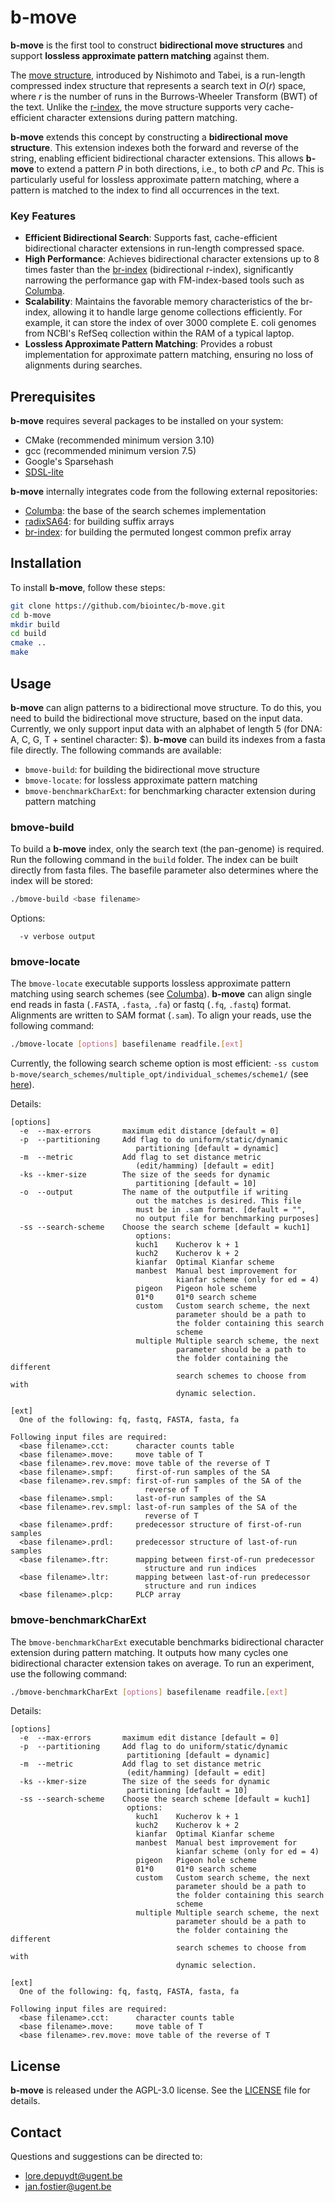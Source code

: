 # b-move

**b-move** is the first tool to construct **bidirectional move structures** and support **lossless approximate pattern matching** against them.

The [move structure](https://drops.dagstuhl.de/entities/document/10.4230/LIPIcs.ICALP.2021.101), introduced by Nishimoto and Tabei, is a run-length compressed index structure that represents a search text in $O(r)$ space, where $r$ is the number of runs in the Burrows-Wheeler Transform (BWT) of the text. Unlike the [r-index](https://github.com/nicolaprezza/r-index), the move structure supports very cache-efficient character extensions during pattern matching.

**b-move** extends this concept by constructing a **bidirectional move structure**. This extension indexes both the forward and reverse of the string, enabling efficient bidirectional character extensions. This allows **b-move** to extend a pattern $P$ in both directions, i.e., to both $cP$ and $Pc$. This is particularly useful for lossless approximate pattern matching, where a pattern is matched to the index to find all occurrences in the text.

### Key Features

* **Efficient Bidirectional Search**: Supports fast, cache-efficient bidirectional character extensions in run-length compressed space.
* **High Performance**: Achieves bidirectional character extensions up to 8 times faster than the [br-index](https://github.com/U-Ar/br-index) (bidirectional r-index), significantly narrowing the performance gap with FM-index-based tools such as [Columba](https://github.com/biointec/columba).
* **Scalability**: Maintains the favorable memory characteristics of the br-index, allowing it to handle large genome collections efficiently. For example, it can store the index of over 3000 complete E. coli genomes from NCBI's RefSeq collection within the RAM of a typical laptop.
* **Lossless Approximate Pattern Matching**: Provides a robust implementation for approximate pattern matching, ensuring no loss of alignments during searches.

## Prerequisites

**b-move** requires several packages to be installed on your system:
* CMake (recommended minimum version 3.10)
* gcc (recommended minimum version 7.5)
* Google's Sparsehash
* [SDSL-lite](https://github.com/simongog/sdsl-lite)

**b-move** internally integrates code from the following external repositories:
* [Columba](https://github.com/biointec/columba): the base of the search schemes implementation
* [radixSA64](https://github.com/mariusmni/radixSA64): for building suffix arrays
* [br-index](https://github.com/U-Ar/br-index): for building the permuted longest common prefix array

<!-- How to install these packages:

As a root, execute the following commands:

on Redhat / Fedora distributions
```bash
yum install cmake
yum install sparsehash-devel
``` 

on Ubuntu / Debian distributions
```bash
apt-get install cmake
apt-get install libsparsehash-dev
```   -->

## Installation

To install **b-move**, follow these steps:

```bash
git clone https://github.com/biointec/b-move.git
cd b-move
mkdir build
cd build
cmake ..
make 
```

## Usage
**b-move** can align patterns to a bidirectional move structure. To do this, you need to build the bidirectional move structure, based on the input data. Currently, we only support input data with an alphabet of length 5 (for DNA: A, C, G, T + sentinel character: $). **b-move** can build its indexes from a fasta file directly. The following commands are available:
* `bmove-build`: for building the bidirectional move structure
* `bmove-locate`: for lossless approximate pattern matching
* `bmove-benchmarkCharExt`: for benchmarking character extension during pattern matching


### bmove-build

To build a **b-move** index, only the search text (the pan-genome) is required. Run the following command in the `build` folder. The index can be built directly from fasta files. The basefile parameter also determines where the index will be stored:

```bash
./bmove-build <base filename>
```

Options:

```
  -v verbose output
```
 
### bmove-locate
The `bmove-locate` executable supports lossless approximate pattern matching using search schemes (see [Columba](https://github.com/biointec/columba)). **b-move** can align single end reads in fasta (`.FASTA`, `.fasta`, `.fa`) or fastq (`.fq`, `.fastq`) format. Alignments are written to SAM format (`.sam`). To align your reads, use the following command: 

```bash
./bmove-locate [options] basefilename readfile.[ext]
```

Currently, the following search scheme option is most efficient: `-ss custom b-move/search_schemes/multiple_opt/individual_schemes/scheme1/` (see [here](https://doi.org/10.1007/978-1-0716-3989-4_11)).

Details:
```
[options]
  -e  --max-errors       maximum edit distance [default = 0]
  -p  --partitioning     Add flag to do uniform/static/dynamic 
                            partitioning [default = dynamic]
  -m  --metric           Add flag to set distance metric 
                            (edit/hamming) [default = edit]
  -ks --kmer-size        The size of the seeds for dynamic 
                            partitioning [default = 10]
  -o  --output           The name of the outputfile if writing 
                            out the matches is desired. This file 
                            must be in .sam format. [default = "", 
                            no output file for benchmarking purposes]
  -ss --search-scheme    Choose the search scheme [default = kuch1]
                            options:
                            kuch1    Kucherov k + 1
                            kuch2    Kucherov k + 2
                            kianfar  Optimal Kianfar scheme
                            manbest  Manual best improvement for 
                                     kianfar scheme (only for ed = 4)
                            pigeon   Pigeon hole scheme
                            01*0     01*0 search scheme
                            custom   Custom search scheme, the next 
                                     parameter should be a path to 
                                     the folder containing this search 
                                     scheme
                            multiple Multiple search scheme, the next 
                                     parameter should be a path to 
                                     the folder containing the different 
                                     search schemes to choose from with 
                                     dynamic selection.

[ext]
  One of the following: fq, fastq, FASTA, fasta, fa
  
Following input files are required:
  <base filename>.cct:      character counts table
  <base filename>.move:     move table of T
  <base filename>.rev.move: move table of the reverse of T
  <base filename>.smpf:     first-of-run samples of the SA
  <base filename>.rev.smpf: first-of-run samples of the SA of the 
                              reverse of T
  <base filename>.smpl:     last-of-run samples of the SA
  <base filename>.rev.smpl: last-of-run samples of the SA of the 
                              reverse of T
  <base filename>.prdf:     predecessor structure of first-of-run samples
  <base filename>.prdl:     predecessor structure of last-of-run samples
  <base filename>.ftr:      mapping between first-of-run predecessor 
                              structure and run indices
  <base filename>.ltr:      mapping between last-of-run predecessor 
                              structure and run indices
  <base filename>.plcp:     PLCP array
```
 
### bmove-benchmarkCharExt
The `bmove-benchmarkCharExt` executable benchmarks bidirectional character extension during pattern matching. It outputs how many cycles one bidirectional character extension takes on average. To run an experiment, use the following command:

```bash
./bmove-benchmarkCharExt [options] basefilename readfile.[ext]
```

Details:
```
[options]
  -e  --max-errors       maximum edit distance [default = 0]
  -p  --partitioning     Add flag to do uniform/static/dynamic 
                          partitioning [default = dynamic]
  -m  --metric           Add flag to set distance metric 
                          (edit/hamming) [default = edit]
  -ks --kmer-size        The size of the seeds for dynamic 
                          partitioning [default = 10]
  -ss --search-scheme    Choose the search scheme [default = kuch1]
                          options:
                            kuch1    Kucherov k + 1
                            kuch2    Kucherov k + 2
                            kianfar  Optimal Kianfar scheme
                            manbest  Manual best improvement for 
                                     kianfar scheme (only for ed = 4)
                            pigeon   Pigeon hole scheme
                            01*0     01*0 search scheme
                            custom   Custom search scheme, the next 
                                     parameter should be a path to 
                                     the folder containing this search 
                                     scheme
                            multiple Multiple search scheme, the next 
                                     parameter should be a path to 
                                     the folder containing the different 
                                     search schemes to choose from with 
                                     dynamic selection.

[ext]
  One of the following: fq, fastq, FASTA, fasta, fa

Following input files are required:
  <base filename>.cct:      character counts table
  <base filename>.move:     move table of T
  <base filename>.rev.move: move table of the reverse of T
```

## License

**b-move** is released under the AGPL-3.0 license. See the [LICENSE](LICENSE) file for details.

## Contact

Questions and suggestions can be directed to: 
* lore.depuydt@ugent.be
* jan.fostier@ugent.be
